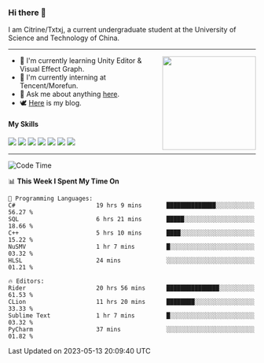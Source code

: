 ### Hi there 👋

I am Citrine/Txtxj, a current undergraduate student at the University of Science and Technology of China.

---

<img align="right" height="190" src="http://github-profile-summary-cards.vercel.app/api/cards/stats?username=txtxj&theme=vue">

- 🌱 I'm currently learning Unity Editor & Visual Effect Graph.
- 🐶 I'm currently interning at Tencent/Morefun.
- 💬 Ask me about anything [here](https://github.com/txtxj/txtxj/issues).
- 🕊️ [Here](https://txtxj.top) is my blog.

#### My Skills

![](https://img.shields.io/badge/C%23-239120?logo=csharp&logoColor=fff)
![](https://img.shields.io/badge/Unity-000000?logo=unity&logoColor=fff)
![](https://img.shields.io/badge/Python-3e74a2?logo=python&logoColor=fff)
![](https://img.shields.io/badge/C++-65318e?logo=cplusplus&logoColor=fff)
![](https://img.shields.io/badge/C-5654a2?logo=c&logoColor=fff)
![](https://img.shields.io/badge/Blender-f5792a?logo=blender&logoColor=fff)
![](https://img.shields.io/badge/SQL-cc2927?logo=microsoftsqlserver&logoColor=fff)

---

<!--START_SECTION:waka-->
![Code Time](http://img.shields.io/badge/Code%20Time-878%20hrs%2057%20mins-blue)

📊 **This Week I Spent My Time On** 

```text
💬 Programming Languages: 
C#                       19 hrs 9 mins       ██████████████░░░░░░░░░░░   56.27 % 
SQL                      6 hrs 21 mins       █████░░░░░░░░░░░░░░░░░░░░   18.66 % 
C++                      5 hrs 10 mins       ████░░░░░░░░░░░░░░░░░░░░░   15.22 % 
NuSMV                    1 hr 7 mins         █░░░░░░░░░░░░░░░░░░░░░░░░   03.32 % 
HLSL                     24 mins             ░░░░░░░░░░░░░░░░░░░░░░░░░   01.21 % 

🔥 Editors: 
Rider                    20 hrs 56 mins      ███████████████░░░░░░░░░░   61.53 % 
CLion                    11 hrs 20 mins      ████████░░░░░░░░░░░░░░░░░   33.33 % 
Sublime Text             1 hr 7 mins         █░░░░░░░░░░░░░░░░░░░░░░░░   03.32 % 
PyCharm                  37 mins             ░░░░░░░░░░░░░░░░░░░░░░░░░   01.82 % 
```


 Last Updated on 2023-05-13 20:09:40 UTC
<!--END_SECTION:waka-->
